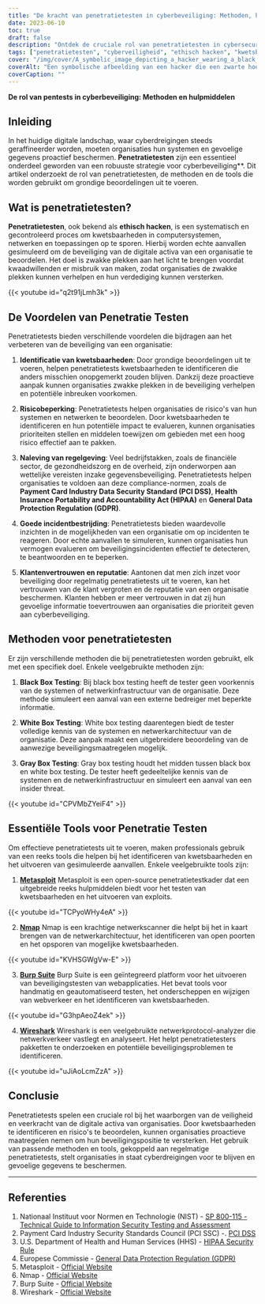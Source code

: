 ```yaml
---
title: "De kracht van penetratietesten in cyberbeveiliging: Methoden, hulpmiddelen en beste praktijken"
date: 2023-06-10
toc: true
draft: false
description: "Ontdek de cruciale rol van penetratietesten in cybersecurity en leer over effectieve methoden, essentiële tools en best practices."
tags: ["penetratietesten", "cyberveiligheid", "ethisch hacken", "kwetsbaarheden", "risicobeperking", "compliance", "reactie op incidenten", "klantenvertrouwen", "black box testen", "white box testen", "gray box testing", "Metasploit", "Nmap", "Burp Suite", "Wireshark", "netwerk scannen", "beveiliging van webtoepassingen", "gegevensbescherming", "preventie van cyberdreigingen", "beoordeling van de digitale veiligheid", "verbetering van de veiligheidspositie", "netwerk protocol analyzer", "cyberbeveiligingsstrategie", "kwetsbaarheden in het systeem", "versterking van de defensie", "bescherming van digitaal vermogen", "voordelen van penetratietesten", "beste praktijken op het gebied van cyberbeveiliging", "regelnaleving", "beveiliging van klantgegevens"]
cover: "/img/cover/A_symbolic_image_depicting_a_hacker_wearing_a_black_hat.png"
coverAlt: "Een symbolische afbeelding van een hacker die een zwarte hoed draagt en op een computer typt, terwijl een schild met een slot een netwerk op de achtergrond beschermt."
coverCaption: ""
---
```


**De rol van pentests in cyberbeveiliging: Methoden en hulpmiddelen**

## Inleiding

In het huidige digitale landschap, waar cyberdreigingen steeds geraffineerder worden, moeten organisaties hun systemen en gevoelige gegevens proactief beschermen. **Penetratietesten** zijn een essentieel onderdeel geworden van een robuuste strategie voor cyberbeveiliging**. Dit artikel onderzoekt de rol van penetratietesten, de methoden en de tools die worden gebruikt om grondige beoordelingen uit te voeren.

## Wat is penetratietesten?

**Penetratietesten**, ook bekend als **ethisch hacken**, is een systematisch en gecontroleerd proces om kwetsbaarheden in computersystemen, netwerken en toepassingen op te sporen. Hierbij worden echte aanvallen gesimuleerd om de beveiliging van de digitale activa van een organisatie te beoordelen. Het doel is zwakke plekken aan het licht te brengen voordat kwaadwillenden er misbruik van maken, zodat organisaties de zwakke plekken kunnen verhelpen en hun verdediging kunnen versterken.

{{< youtube id="q2t91jLmh3k" >}}

## De Voordelen van Penetratie Testen

Penetratietests bieden verschillende voordelen die bijdragen aan het verbeteren van de beveiliging van een organisatie:

1. **Identificatie van kwetsbaarheden**: Door grondige beoordelingen uit te voeren, helpen penetratietests kwetsbaarheden te identificeren die anders misschien onopgemerkt zouden blijven. Dankzij deze proactieve aanpak kunnen organisaties zwakke plekken in de beveiliging verhelpen en potentiële inbreuken voorkomen.

2. **Risicobeperking**: Penetratietests helpen organisaties de risico's van hun systemen en netwerken te beoordelen. Door kwetsbaarheden te identificeren en hun potentiële impact te evalueren, kunnen organisaties prioriteiten stellen en middelen toewijzen om gebieden met een hoog risico effectief aan te pakken.

3. **Naleving van regelgeving**: Veel bedrijfstakken, zoals de financiële sector, de gezondheidszorg en de overheid, zijn onderworpen aan wettelijke vereisten inzake gegevensbeveiliging. Penetratietests helpen organisaties te voldoen aan deze compliance-normen, zoals de **Payment Card Industry Data Security Standard (PCI DSS)**, **Health Insurance Portability and Accountability Act (HIPAA)** en **General Data Protection Regulation (GDPR)**.

4. **Goede incidentbestrijding**: Penetratietests bieden waardevolle inzichten in de mogelijkheden van een organisatie om op incidenten te reageren. Door echte aanvallen te simuleren, kunnen organisaties hun vermogen evalueren om beveiligingsincidenten effectief te detecteren, te beantwoorden en te beperken.

5. **Klantenvertrouwen en reputatie**: Aantonen dat men zich inzet voor beveiliging door regelmatig penetratietests uit te voeren, kan het vertrouwen van de klant vergroten en de reputatie van een organisatie beschermen. Klanten hebben er meer vertrouwen in dat zij hun gevoelige informatie toevertrouwen aan organisaties die prioriteit geven aan cyberbeveiliging.

## Methoden voor penetratietesten

Er zijn verschillende methoden die bij penetratietesten worden gebruikt, elk met een specifiek doel. Enkele veelgebruikte methoden zijn:

1. **Black Box Testing**: Bij black box testing heeft de tester geen voorkennis van de systemen of netwerkinfrastructuur van de organisatie. Deze methode simuleert een aanval van een externe bedreiger met beperkte informatie.

2. **White Box Testing**: White box testing daarentegen biedt de tester volledige kennis van de systemen en netwerkarchitectuur van de organisatie. Deze aanpak maakt een uitgebreidere beoordeling van de aanwezige beveiligingsmaatregelen mogelijk.

3. **Gray Box Testing**: Gray box testing houdt het midden tussen black box en white box testing. De tester heeft gedeeltelijke kennis van de systemen en de netwerkinfrastructuur en simuleert een aanval van een insider threat.

{{< youtube id="CPVMbZYeiF4" >}}

## Essentiële Tools voor Penetratie Testen

Om effectieve penetratietests uit te voeren, maken professionals gebruik van een reeks tools die helpen bij het identificeren van kwetsbaarheden en het uitvoeren van gesimuleerde aanvallen. Enkele veelgebruikte tools zijn:

1. [**Metasploit**](https://www.metasploit.com/) Metasploit is een open-source penetratietestkader dat een uitgebreide reeks hulpmiddelen biedt voor het testen van kwetsbaarheden en het uitvoeren van exploits.

{{< youtube id="TCPyoWHy4eA" >}}

2. [**Nmap**](https://nmap.org/) Nmap is een krachtige netwerkscanner die helpt bij het in kaart brengen van de netwerkarchitectuur, het identificeren van open poorten en het opsporen van mogelijke kwetsbaarheden.

{{< youtube id="KVHSGWgVw-E" >}}

3. [**Burp Suite**](https://portswigger.net/burp) Burp Suite is een geïntegreerd platform voor het uitvoeren van beveiligingstesten van webapplicaties. Het bevat tools voor handmatig en geautomatiseerd testen, het onderscheppen en wijzigen van webverkeer en het identificeren van kwetsbaarheden.

{{< youtube id="G3hpAeoZ4ek" >}}

4. [**Wireshark**](https://www.wireshark.org/) Wireshark is een veelgebruikte netwerkprotocol-analyzer die netwerkverkeer vastlegt en analyseert. Het helpt penetratietesters pakketten te onderzoeken en potentiële beveiligingsproblemen te identificeren.

{{< youtube id="uJiAoLcmZzA" >}}

## Conclusie

Penetratietests spelen een cruciale rol bij het waarborgen van de veiligheid en veerkracht van de digitale activa van organisaties. Door kwetsbaarheden te identificeren en risico's te beoordelen, kunnen organisaties proactieve maatregelen nemen om hun beveiligingspositie te versterken. Het gebruik van passende methoden en tools, gekoppeld aan regelmatige penetratietests, stelt organisaties in staat cyberdreigingen voor te blijven en gevoelige gegevens te beschermen.

______

## Referenties

1. Nationaal Instituut voor Normen en Technologie (NIST) - [SP 800-115 - Technical Guide to Information Security Testing and Assessment](https://doi.org/10.6028/NIST.SP.800-115)
2. Payment Card Industry Security Standards Council (PCI SSC) -. [PCI DSS](https://www.pcisecuritystandards.org/document_library)
3. U.S. Department of Health and Human Services (HHS) - [HIPAA Security Rule](https://www.hhs.gov/hipaa/for-professionals/security/index.html)
4. Europese Commissie - [General Data Protection Regulation (GDPR)](https://ec.europa.eu/info/law/law-topic/data-protection_en)
5. Metasploit - [Official Website](https://www.metasploit.com/)
6. Nmap - [Official Website](https://nmap.org/)
7. Burp Suite - [Official Website](https://portswigger.net/burp)
8. Wireshark - [Official Website](https://www.wireshark.org/)

